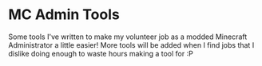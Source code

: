 # MC Admin Tools
Some tools I've written to make my volunteer job as a modded Minecraft Administrator a little easier! More tools will be added when I find jobs that I dislike doing enough to waste hours making a tool for :P